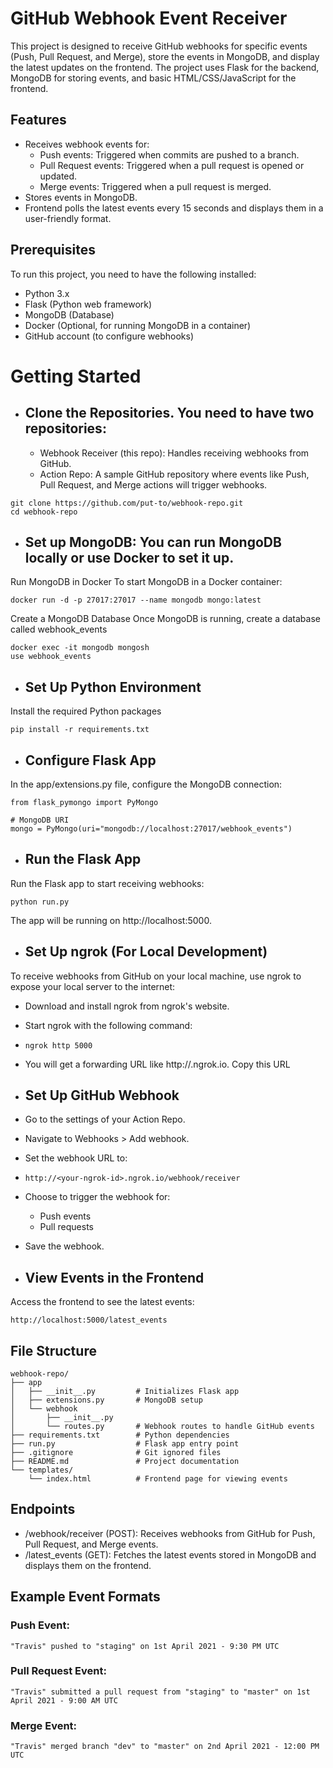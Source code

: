   # GitHub Webhook Event Receiver
This project is designed to receive GitHub webhooks for specific events (Push, Pull Request, and Merge), store the events in MongoDB, and display the latest updates on the frontend. The project uses Flask for the backend, MongoDB for storing events, and basic HTML/CSS/JavaScript for the frontend.


## Features
- Receives webhook events for:
  - Push events: Triggered when commits are pushed to a branch.
  - Pull Request events: Triggered when a pull request is opened or updated.
  - Merge events: Triggered when a pull request is merged.
- Stores events in MongoDB.
- Frontend polls the latest events every 15 seconds and displays them in a user-friendly format.

## Prerequisites
To run this project, you need to have the following installed:
- Python 3.x
- Flask (Python web framework)
- MongoDB (Database)
- Docker (Optional, for running MongoDB in a container)
- GitHub account (to configure webhooks)

# Getting Started

- ## Clone the Repositories. You need to have two repositories:

  - Webhook Receiver (this repo): Handles receiving webhooks from GitHub.
  - Action Repo: A sample GitHub repository where events like Push, Pull Request, and Merge actions will trigger webhooks.

```
git clone https://github.com/put-to/webhook-repo.git
cd webhook-repo
```

- ## Set up MongoDB: You can run MongoDB locally or use Docker to set it up.

Run MongoDB in Docker
To start MongoDB in a Docker container:
```
docker run -d -p 27017:27017 --name mongodb mongo:latest
```
Create a MongoDB Database
Once MongoDB is running, create a database called webhook_events
```
docker exec -it mongodb mongosh
use webhook_events
```
- ## Set Up Python Environment
Install the required Python packages
```
pip install -r requirements.txt
```
- ## Configure Flask App
In the app/extensions.py file, configure the MongoDB connection:
```
from flask_pymongo import PyMongo

# MongoDB URI
mongo = PyMongo(uri="mongodb://localhost:27017/webhook_events")
```
- ## Run the Flask App
Run the Flask app to start receiving webhooks:
```
python run.py
```
The app will be running on http://localhost:5000.

- ## Set Up ngrok (For Local Development)
To receive webhooks from GitHub on your local machine, use ngrok to expose your local server to the internet:

- Download and install ngrok from ngrok's website.
- Start ngrok with the following command:
- ```
  ngrok http 5000
  ```
- You will get a forwarding URL like http://<your-ngrok-id>.ngrok.io. Copy this URL

- ## Set Up GitHub Webhook
- Go to the settings of your Action Repo.
- Navigate to Webhooks > Add webhook.
- Set the webhook URL to:
- ```
  http://<your-ngrok-id>.ngrok.io/webhook/receiver
  ```
- Choose to trigger the webhook for:
  - Push events
  - Pull requests
- Save the webhook.

- ## View Events in the Frontend
Access the frontend to see the latest events:
```
http://localhost:5000/latest_events
```

## File Structure

```
webhook-repo/
├── app
│   ├── __init__.py         # Initializes Flask app
│   ├── extensions.py       # MongoDB setup
│   └── webhook
│       ├── __init__.py
│       └── routes.py       # Webhook routes to handle GitHub events
├── requirements.txt        # Python dependencies
├── run.py                  # Flask app entry point
├── .gitignore              # Git ignored files
├── README.md               # Project documentation
└── templates/
    └── index.html          # Frontend page for viewing events
```
## Endpoints
- /webhook/receiver (POST): Receives webhooks from GitHub for Push, Pull Request, and Merge events.
- /latest_events (GET): Fetches the latest events stored in MongoDB and displays them on the frontend.

## Example Event Formats
### Push Event:
```
"Travis" pushed to "staging" on 1st April 2021 - 9:30 PM UTC
```
### Pull Request Event:
```
"Travis" submitted a pull request from "staging" to "master" on 1st April 2021 - 9:00 AM UTC
```
### Merge Event:
```
"Travis" merged branch "dev" to "master" on 2nd April 2021 - 12:00 PM UTC
```

